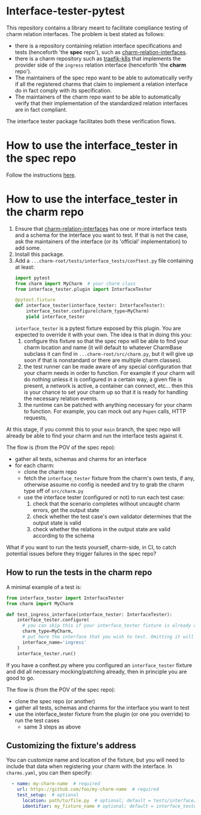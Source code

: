 # Interface-tester-pytest

This repository contains a library meant to facilitate compliance testing of charm relation interfaces.
The problem is best stated as follows:
- there is a repository containing relation interface specifications and tests (henceforth 'the **spec** repo'), such as [charm-relation-interfaces](https://github.com/canonical/charm-relation-interfaces).
- there is a charm repository such as [traefik-k8s](https://github.com/canonical/traefik-k8s-operator) that implements the provider side of the `ingress` relation interface (henceforth 'the **charm** repo').
- The maintainers of the spec repo want to be able to automatically verify if all the registered charms that claim to implement a relation interface do in fact comply with its specification.
- The maintainers of the charm repo want to be able to automatically verify that their implementation of the standardized relation interfaces are in fact compliant.

The interface tester package facilitates both these verification flows.

# How to use the interface_tester in the spec repo

Follow the instructions [here](https://github.com/canonical/charm-relation-interfaces/blob/main/README_INTERFACE_TESTS.md).

# How to use the interface_tester in the charm repo

1) Ensure that [charm-relation-interfaces](https://github.com/canonical/charm-relation-interfaces) has one or more interface tests and a schema for the interface you want to test. If that is not the case, ask the maintainers of the interface (or its 'official' implementation) to add some.
2) Install this package.
3) Add a `...charm-root/tests/interface_tests/conftest.py` file containing at least:
   ```python
   import pytest
   from charm import MyCharm  # your charm class
   from interface_tester.plugin import InterfaceTester
   
   @pytest.fixture
   def interface_tester(interface_tester: InterfaceTester):
       interface_tester.configure(charm_type=MyCharm)
       yield interface_tester
   ```
   `interface_tester` is a pytest fixture exposed by this plugin. You are expected to override it with your own. The idea is that in doing this you:
   1) configure this fixture so that the spec repo will be able to find your charm location and name (it will default to whatever CharmBase subclass it can find in `...charm-root/src/charm.py`, but it will give up soon if that is nonstandard or there are multiple charm classes).
   2) the test runner can be made aware of any special configuration that your charm needs in order to function. For example if your charm will do nothing unless it is configured in a certain way, a given file is present, a network is active, a container can connect, etc... then this is your chance to set your charm up so that it is ready for handling the necessary relation events. 
   3) the runtime can be patched with anything necessary for your charm to function. For example, you can mock out any `Popen` calls, HTTP requests,  

At this stage, if you commit this to your `main` branch, the spec repo will already be able to find your charm and run the interface tests against it.

The flow is (from the POV of the spec repo): 
- gather all tests, schemas and charms for an interface
- for each charm:
  - clone the charm repo
  - fetch the `interface_tester` fixture from the charm's own tests, if any, otherwise assume no config is needed and try to grab the charm type off of `src/charm.py`
  - use the interface tester (configured or not) to run each test case:
    1) check that the scenario completes without uncaught charm errors, get the output state
    2) check whether the test case's own validator determines that the output state is valid
    3) check whether the relations in the output state are valid according to the schema

What if you want to run the tests yourself, charm-side, in CI, to catch potential issues before they trigger failures in the spec repo?

## How to run the tests in the charm repo
A minimal example of a test is:

```python
from interface_tester import InterfaceTester
from charm import MyCharm

def test_ingress_interface(interface_tester: InterfaceTester):
    interface_tester.configure(
      # you can skip this if your interface_tester fixture is already configured with the charm_type in conftest.py  
      charm_type=MyCharm, 
      # put here the interface that you wish to test. Omitting it will test for all interfaces that your charm supports.
      interface_name='ingress'
    )
    interface_tester.run()
```

If you have a conftest.py where you configured an `interface_tester` fixture and did all necessary mocking/patching already, then in principle you are good to go.

The flow is (from the POV of the spec repo): 
- clone the spec repo (or another)
- gather all tests, schemas and charms for the interface you want to test
- use the interface_tester fixture from the plugin (or one you override) to run the test cases
  - same 3 steps as above


## Customizing the fixture's address
You can customize name and location of the fixture, but you will need to include that data when registering your charm with the interface. In `charms.yaml`, you can then specify:
```yaml
  - name: my-charm-name  # required
    url: https://github.com/foo/my-charm-name  # required
    test_setup:  # optional
      location: path/to/file.py  # optional; default = tests/interface/conftest.py
      identifier: my_fixture_name # optional; default = interface_tester
```

